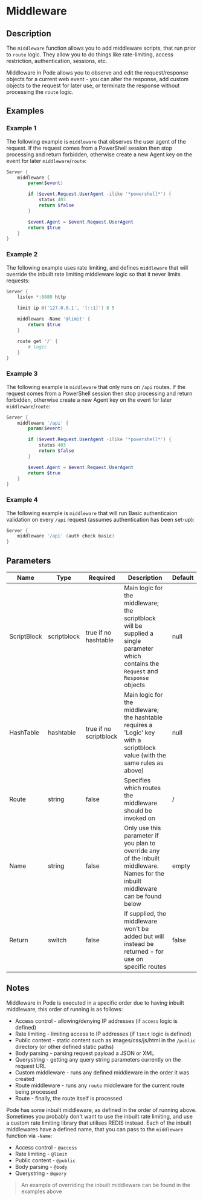 # Middleware

## Description

The `middleware` function allows you to add middleware scripts, that run prior to `route` logic. They allow you to do things like rate-limiting, access restriction, authentication, sessions, etc.

Middleware in Pode allows you to observe and edit the request/response objects for a current web event - you can alter the response, add custom objects to the request for later use, or terminate the response without processing the `route` logic.

## Examples

### Example 1

The following example is `middleware` that observes the user agent of the request. If the request comes from a PowerShell session then stop processing and return forbidden, otherwise create a new Agent key on the event for later `middleware`/`route`:

```powershell
Server {
    middleware {
        param($event)

        if ($event.Request.UserAgent -ilike '*powershell*') {
            status 403
            return $false
        }

        $event.Agent = $event.Request.UserAgent
        return $true
    }
}
```

### Example 2

The following example uses rate limiting, and defines `middleware` that will override the inbuilt rate limiting middleware logic so that it never limits requests:

```powershell
Server {
    listen *:8080 http

    limit ip @('127.0.0.1', '[::1]') 8 5

    middleware -Name '@limit' {
        return $true
    }

    route get '/' {
        # logic
    }
}
```

### Example 3

The following example is `middleware` that only runs on `/api` routes. If the request comes from a PowerShell session then stop processing and return forbidden, otherwise create a new Agent key on the event for later `middleware`/`route`:

```powershell
Server {
    middleware '/api' {
        param($event)

        if ($event.Request.UserAgent -ilike '*powershell*') {
            status 403
            return $false
        }

        $event.Agent = $event.Request.UserAgent
        return $true
    }
}
```

### Example 4

The following example is `middleware` that will run Basic authenticaion validation on every `/api` request (assumes authentication has been set-up):

```powershell
Server {
    middleware '/api' (auth check basic)
}
```

## Parameters

| Name | Type | Required | Description | Default |
| ---- | ---- | -------- | ----------- | ------- |
| ScriptBlock | scriptblock | true if no hashtable | Main logic for the middleware; the scriptblock will be supplied a single parameter which contains the `Request` and `Response` objects | null |
| HashTable | hashtable | true if no scriptblock | Main logic for the middleware; the hashtable requires a 'Logic' key with a scriptblock value (with the same rules as above) | null |
| Route | string | false | Specifies which routes the middleware should be invoked on | / |
| Name | string | false | Only use this parameter if you plan to override any of the inbuilt middleware. Names for the inbuilt middleware can be found below | empty |
| Return | switch | false | If supplied, the middleware won't be added but will instead be returned - for use on specific routes | false |

## Notes

Middleware in Pode is executed in a specific order due to having inbuilt middleware, this order of running is as follows:

* Access control - allowing/denying IP addresses (if `access` logic is defined)
* Rate limiting - limiting access to IP addresses (if `limit` logic is defined)
* Public content - static content such as images/css/js/html in the `/public` directory (or other defined static paths)
* Body parsing - parsing request payload a JSON or XML
* Querystring - getting any query string parameters currently on the request URL
* Custom middleware - runs any defined middleware in the order it was created
* Route middleware - runs any `route` middleware for the current route being processed
* Route - finally, the route itself is processed

Pode has some inbuilt middleware, as defined in the order of running above. Sometimes you probably don't want to use the inbuilt rate limiting, and use a custom rate limiting library that utilises REDIS instead. Each of the inbuilt middlewares have a defined name, that you can pass to the `middleware` function via `-Name`:

* Access control - `@access`
* Rate limiting - `@limit`
* Public content - `@public`
* Body parsing - `@body`
* Querystring - `@query`

> An example of overriding the inbuilt middleware can be found in the examples above